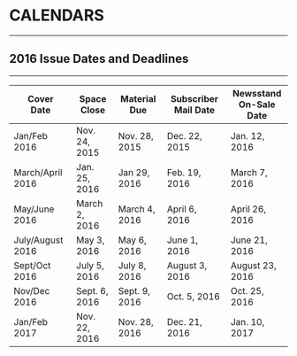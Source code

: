 # CALENDARS
---

## 2016 Issue Dates and Deadlines
---

|Cover<br />Date|Space<br />Close|Material<br />Due|Subscriber Mail Date|Newsstand<br />On-Sale Date|
|---|---|---|---|---|
|Jan/Feb 2016|Nov. 24, 2015|Nov. 28, 2015|Dec. 22, 2015|Jan. 12, 2016|
|March/April 2016|Jan. 25, 2016|Jan 29, 2016|Feb. 19, 2016|March 7, 2016|
|May/June 2016|March 2, 2016|March 4, 2016|April 6, 2016|April 26, 2016|
|July/August 2016|May 3, 2016|May 6, 2016|June 1, 2016|June 21, 2016|
|Sept/Oct 2016|July 5, 2016|July 8, 2016|August 3, 2016|August 23, 2016|
|Nov/Dec 2016|Sept. 6, 2016|Sept. 9, 2016|Oct. 5, 2016|Oct. 25, 2016|
|Jan/Feb 2017|Nov. 22, 2016|Nov. 28, 2016|Dec. 21, 2016|Jan. 10, 2017|